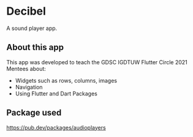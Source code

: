 # Decibel

A sound player app.

## About this app

This app was developed to teach the GDSC IGDTUW Flutter Circle 2021 Mentees about:
- Widgets such as rows, columns, images
- Navigation
- Using Flutter and Dart Packages

## Package used
https://pub.dev/packages/audioplayers

